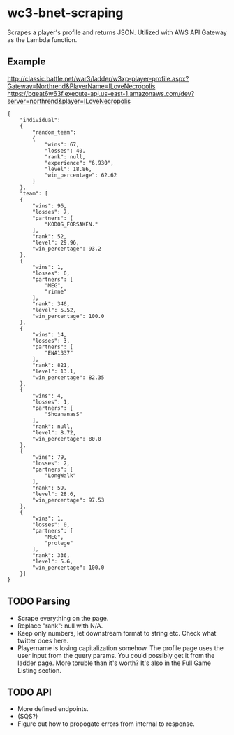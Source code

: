 # wc3-bnet-scraping
Scrapes a player's profile and returns JSON. Utilized with AWS API Gateway as the Lambda function.

## Example
http://classic.battle.net/war3/ladder/w3xp-player-profile.aspx?Gateway=Northrend&PlayerName=ILoveNecropolis
https://bqeat6w63f.execute-api.us-east-1.amazonaws.com/dev?server=northrend&player=ILoveNecropolis

```
{
    "individual":
    {
        "random_team":
        {
            "wins": 67,
            "losses": 40,
            "rank": null,
            "experience": "6,930",
            "level": 18.86,
            "win_percentage": 62.62
        }
    },
    "team": [
    {
        "wins": 96,
        "losses": 7,
        "partners": [
            "KODOS_FORSAKEN."
        ],
        "rank": 52,
        "level": 29.96,
        "win_percentage": 93.2
    },
    {
        "wins": 1,
        "losses": 0,
        "partners": [
            "MEG",
            "rinne"
        ],
        "rank": 346,
        "level": 5.52,
        "win_percentage": 100.0
    },
    {
        "wins": 14,
        "losses": 3,
        "partners": [
            "ENA1337"
        ],
        "rank": 821,
        "level": 13.1,
        "win_percentage": 82.35
    },
    {
        "wins": 4,
        "losses": 1,
        "partners": [
            "ShoananasS"
        ],
        "rank": null,
        "level": 8.72,
        "win_percentage": 80.0
    },
    {
        "wins": 79,
        "losses": 2,
        "partners": [
            "LongWalk"
        ],
        "rank": 59,
        "level": 28.6,
        "win_percentage": 97.53
    },
    {
        "wins": 1,
        "losses": 0,
        "partners": [
            "MEG",
            "protege"
        ],
        "rank": 336,
        "level": 5.6,
        "win_percentage": 100.0
    }]
}
```


## TODO Parsing
- Scrape everything on the page.
- Replace "rank": null with N/A.
- Keep only numbers, let downstream format to string etc. Check what twitter does here.
- Playername is losing capitalization somehow. The profile page uses the user input from the query params. You could possibly get it from the ladder page. More toruble than it's worth? It's also in the Full Game Listing section.

## TODO API
- More defined endpoints.
- (SQS?)
- Figure out how to propogate errors from internal to response.
